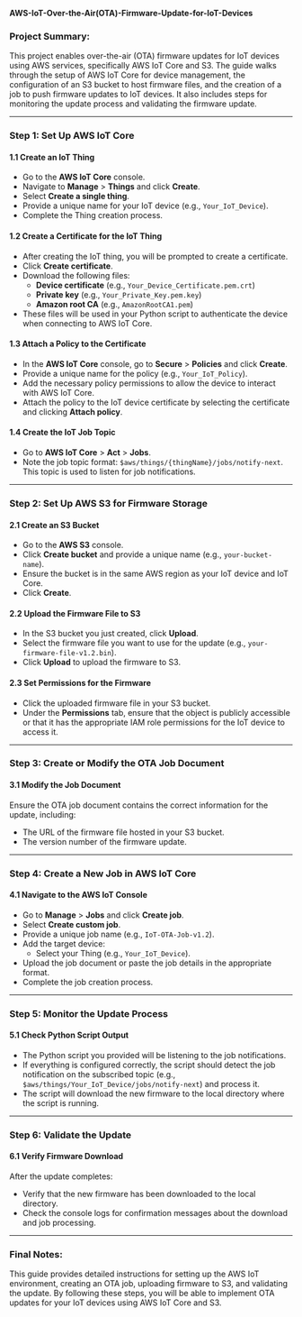**AWS-IoT-Over-the-Air(OTA)-Firmware-Update-for-IoT-Devices**

### Project Summary:
This project enables over-the-air (OTA) firmware updates for IoT devices using AWS services, specifically AWS IoT Core and S3. The guide walks through the setup of AWS IoT Core for device management, the configuration of an S3 bucket to host firmware files, and the creation of a job to push firmware updates to IoT devices. It also includes steps for monitoring the update process and validating the firmware update.

---

### Step 1: Set Up AWS IoT Core

#### 1.1 Create an IoT Thing
- Go to the **AWS IoT Core** console.
- Navigate to **Manage** > **Things** and click **Create**.
- Select **Create a single thing**.
- Provide a unique name for your IoT device (e.g., `Your_IoT_Device`).
- Complete the Thing creation process.

#### 1.2 Create a Certificate for the IoT Thing
- After creating the IoT thing, you will be prompted to create a certificate.
- Click **Create certificate**.
- Download the following files:
  - **Device certificate** (e.g., `Your_Device_Certificate.pem.crt`)
  - **Private key** (e.g., `Your_Private_Key.pem.key`)
  - **Amazon root CA** (e.g., `AmazonRootCA1.pem`)
- These files will be used in your Python script to authenticate the device when connecting to AWS IoT Core.

#### 1.3 Attach a Policy to the Certificate
- In the **AWS IoT Core** console, go to **Secure** > **Policies** and click **Create**.
- Provide a unique name for the policy (e.g., `Your_IoT_Policy`).
- Add the necessary policy permissions to allow the device to interact with AWS IoT Core.
- Attach the policy to the IoT device certificate by selecting the certificate and clicking **Attach policy**.

#### 1.4 Create the IoT Job Topic
- Go to **AWS IoT Core** > **Act** > **Jobs**.
- Note the job topic format: `$aws/things/{thingName}/jobs/notify-next`. This topic is used to listen for job notifications.

---

### Step 2: Set Up AWS S3 for Firmware Storage

#### 2.1 Create an S3 Bucket
- Go to the **AWS S3** console.
- Click **Create bucket** and provide a unique name (e.g., `your-bucket-name`).
- Ensure the bucket is in the same AWS region as your IoT device and IoT Core.
- Click **Create**.

#### 2.2 Upload the Firmware File to S3
- In the S3 bucket you just created, click **Upload**.
- Select the firmware file you want to use for the update (e.g., `your-firmware-file-v1.2.bin`).
- Click **Upload** to upload the firmware to S3.

#### 2.3 Set Permissions for the Firmware
- Click the uploaded firmware file in your S3 bucket.
- Under the **Permissions** tab, ensure that the object is publicly accessible or that it has the appropriate IAM role permissions for the IoT device to access it.

---

### Step 3: Create or Modify the OTA Job Document

#### 3.1 Modify the Job Document
Ensure the OTA job document contains the correct information for the update, including:
- The URL of the firmware file hosted in your S3 bucket.
- The version number of the firmware update.

---

### Step 4: Create a New Job in AWS IoT Core

#### 4.1 Navigate to the AWS IoT Console
- Go to **Manage** > **Jobs** and click **Create job**.
- Select **Create custom job**.
- Provide a unique job name (e.g., `IoT-OTA-Job-v1.2`).
- Add the target device:
  - Select your Thing (e.g., `Your_IoT_Device`).
- Upload the job document or paste the job details in the appropriate format.
- Complete the job creation process.

---

### Step 5: Monitor the Update Process

#### 5.1 Check Python Script Output
- The Python script you provided will be listening to the job notifications.
- If everything is configured correctly, the script should detect the job notification on the subscribed topic (e.g., `$aws/things/Your_IoT_Device/jobs/notify-next`) and process it.
- The script will download the new firmware to the local directory where the script is running.

---

### Step 6: Validate the Update

#### 6.1 Verify Firmware Download
After the update completes:
- Verify that the new firmware has been downloaded to the local directory.
- Check the console logs for confirmation messages about the download and job processing.

---

### Final Notes:
This guide provides detailed instructions for setting up the AWS IoT environment, creating an OTA job, uploading firmware to S3, and validating the update. By following these steps, you will be able to implement OTA updates for your IoT devices using AWS IoT Core and S3.
